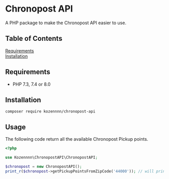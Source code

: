 # Chronopost API

A PHP package to make the Chronopost API easier to use.

## Table of Contents

[Requirements](#requirements)  
[Installation](#installation)

## Requirements

* PHP 7.3, 7.4 or 8.0

## Installation

```
composer require kozennnn/chronopost-api
```

## Usage

The following code return all the available Chronopost Pickup points.

```php
<?php

use Kozennnn\ChronopostAPI\ChronopostAPI;

$chronopost = new ChronopostAPI();
print_r($chronopost->getPickupPointsFromZipCode('44000')); // will print array with all the pickup points

```